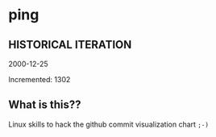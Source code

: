 # ping

## HISTORICAL ITERATION
2000-12-25

Incremented: 1302

## What is this?? 
Linux skills to hack the github commit visualization chart `;-)`

